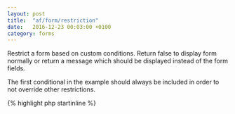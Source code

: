 ```yaml
---
layout: post
title:  "af/form/restriction"
date:   2016-12-23 00:03:00 +0100
category: forms
---
```


Restrict a form based on custom conditions. Return false to display form normally or return a message which should be displayed instead of the form fields.

The first conditional in the example should always be included in order to not override other restrictions.

{% highlight php startinline %}
<?php

function restrict_form( $restriction, $form, $args ) {
	// Added in case another restriction already applies
	if ( $restriction ) {
	    return $restriction;
	}
	
	if ( condition_to_hide_form ) {
	    return 'This message will be displayed instead of the form';
	}
	
	return false;
}
add_filter( 'af/form/restriction', 'restrict_form', 10, 4 );
add_filter( 'af/form/restriction/id=FORM_ID', 'restrict_form', 10, 4 );
add_filter( 'af/form/restriction/key=FORM_KEY', 'restrict_form', 10, 4 );

{% endhighlight %}